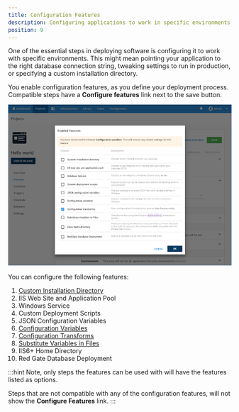 ```yaml
---
title: Configuration Features
description: Configuring applications to work in specific environments is an essential part of deploying applications with Octopus Deploy and this can include updating database connection strings and app settings.
position: 9
---
```


One of the essential steps in deploying software is configuring it to work with specific environments. This might mean pointing your application to the right database connection string, tweaking settings to run in production, or specifying a custom installation directory.

You enable configuration features, as you define your deployment process. Compatible steps have a **Configure features** link next to the save button.

![Configuration Transforms screenshot](configuration-transforms.png)

You can configure the following features:

1. [Custom Installation Directory](/docs/deployment-process/configuration-features/custom-installation-directory.md)
1. IIS Web Site and Application Pool
1. Windows Service
1. Custom Deployment Scripts
1. JSON Configuration Variables
1. [Configuration Variables](/docs/deployment-process/configuration-features/configuration-variables.md)
1. [Configuration Transforms](/docs/deployment-process/configuration-features/configuration-transforms.md)
1. [Substitute Variables in Files](/docs/deployment-process/configuration-features/substitute-variables-in-files.md)
1. IIS6+ Home Directory
1. Red Gate Database Deployment

:::hint
Note, only steps the features can be used with will have the features listed as options.

Steps that are not compatible with any of the configuration features, will not show the **Configure Features** link.
:::
